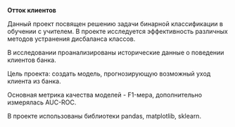 **Отток клиентов**

Данный проект посвящен решению задачи бинарной классификации в обучении с учителем. В проекте исследуется эффективность различных методов устранения дисбаланса классов.

В исследовании проанализированы исторические данные о поведении клиентов банка.

Цель проекта: создать модель, прогнозирующую возможный уход клиента из банка.

Основная метрика качества моделей - F1-мера, дополнительно измерялась AUC-ROC.

В проекте использованы библиотеки pandas, matplotlib, sklearn.
